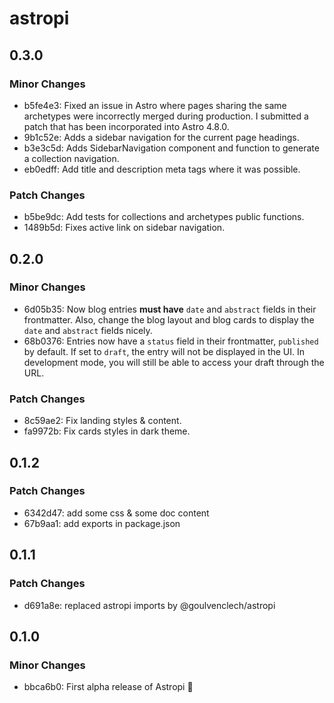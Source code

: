 # astropi

## 0.3.0

### Minor Changes

- b5fe4e3: Fixed an issue in Astro where pages sharing the same archetypes were incorrectly merged during production. I submitted a patch that has been incorporated into Astro 4.8.0.
- 9b1c52e: Adds a sidebar navigation for the current page headings.
- b3e3c5d: Adds SidebarNavigation component and function to generate a collection navigation.
- eb0edff: Add title and description meta tags where it was possible.

### Patch Changes

- b5be9dc: Add tests for collections and archetypes public functions.
- 1489b5d: Fixes active link on sidebar navigation.

## 0.2.0

### Minor Changes

- 6d05b35: Now blog entries **must have** `date` and `abstract` fields in their frontmatter. Also, change the blog layout and blog cards to display the `date` and `abstract` fields nicely.
- 68b0376: Entries now have a `status` field in their frontmatter, `published` by default. If set to `draft`, the entry will not be displayed in the UI. In development mode, you will still be able to access your draft through the URL.

### Patch Changes

- 8c59ae2: Fix landing styles & content.
- fa9972b: Fix cards styles in dark theme.

## 0.1.2

### Patch Changes

- 6342d47: add some css & some doc content
- 67b9aa1: add exports in package.json

## 0.1.1

### Patch Changes

- d691a8e: replaced astropi imports by @goulvenclech/astropi

## 0.1.0

### Minor Changes

- bbca6b0: First alpha release of Astropi 🚀
